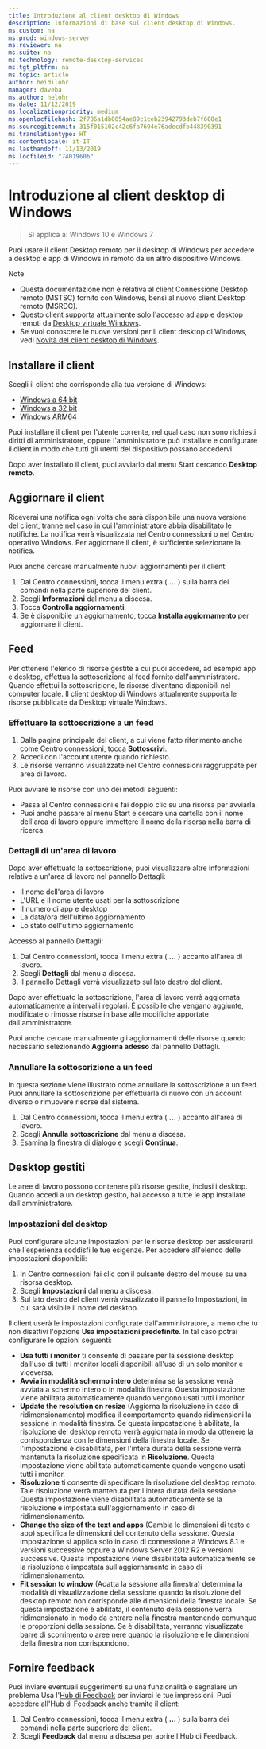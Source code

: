 ```yaml
---
title: Introduzione al client desktop di Windows
description: Informazioni di base sul client desktop di Windows.
ms.custom: na
ms.prod: windows-server
ms.reviewer: na
ms.suite: na
ms.technology: remote-desktop-services
ms.tgt_pltfrm: na
ms.topic: article
author: heidilohr
manager: daveba
ms.author: helohr
ms.date: 11/12/2019
ms.localizationpriority: medium
ms.openlocfilehash: 2f786a1db0854ae89c1ceb23942793deb7f608e1
ms.sourcegitcommit: 315f015102c42c6fa7694e76adecdfb448390391
ms.translationtype: HT
ms.contentlocale: it-IT
ms.lasthandoff: 11/13/2019
ms.locfileid: "74019606"
---
```

# <a name="get-started-with-the-windows-desktop-client"></a>Introduzione al client desktop di Windows

>Si applica a: Windows 10 e Windows 7

Puoi usare il client Desktop remoto per il desktop di Windows per accedere a desktop e app di Windows in remoto da un altro dispositivo Windows.

> [!NOTE]
> - Questa documentazione non è relativa al client Connessione Desktop remoto (MSTSC) fornito con Windows, bensì al nuovo client Desktop remoto (MSRDC).
> - Questo client supporta attualmente solo l'accesso ad app e desktop remoti da [Desktop virtuale Windows](https://aka.ms/wvd).
> - Se vuoi conoscere le nuove versioni per il client desktop di Windows, vedi [Novità del client desktop di Windows](windowsdesktop-whatsnew.md).

## <a name="install-the-client"></a>Installare il client

Scegli il client che corrisponde alla tua versione di Windows:

- [Windows a 64 bit](https://go.microsoft.com/fwlink/?linkid=2068602)
- [Windows a 32 bit](https://go.microsoft.com/fwlink/?linkid=2098960)
- [Windows ARM64](https://go.microsoft.com/fwlink/?linkid=2098961)

Puoi installare il client per l'utente corrente, nel qual caso non sono richiesti diritti di amministratore, oppure l'amministratore può installare e configurare il client in modo che tutti gli utenti del dispositivo possano accedervi.

Dopo aver installato il client, puoi avviarlo dal menu Start cercando **Desktop remoto**.

## <a name="update-the-client"></a>Aggiornare il client

Riceverai una notifica ogni volta che sarà disponibile una nuova versione del client, tranne nel caso in cui l'amministratore abbia disabilitato le notifiche. La notifica verrà visualizzata nel Centro connessioni o nel Centro operativo Windows. Per aggiornare il client, è sufficiente selezionare la notifica.

Puoi anche cercare manualmente nuovi aggiornamenti per il client:

1. Dal Centro connessioni, tocca il menu extra ( **...** ) sulla barra dei comandi nella parte superiore del client.
2. Scegli **Informazioni** dal menu a discesa.
3. Tocca **Controlla aggiornamenti**.
4. Se è disponibile un aggiornamento, tocca **Installa aggiornamento** per aggiornare il client.

## <a name="feeds"></a>Feed

Per ottenere l'elenco di risorse gestite a cui puoi accedere, ad esempio app e desktop, effettua la sottoscrizione al feed fornito dall'amministratore. Quando effettui la sottoscrizione, le risorse diventano disponibili nel computer locale. Il client desktop di Windows attualmente supporta le risorse pubblicate da Desktop virtuale Windows.

### <a name="subscribe-to-a-feed"></a>Effettuare la sottoscrizione a un feed

1. Dalla pagina principale del client, a cui viene fatto riferimento anche come Centro connessioni, tocca **Sottoscrivi**.
2. Accedi con l'account utente quando richiesto.
3. Le risorse verranno visualizzate nel Centro connessioni raggruppate per area di lavoro.

Puoi avviare le risorse con uno dei metodi seguenti:

- Passa al Centro connessioni e fai doppio clic su una risorsa per avviarla.
- Puoi anche passare al menu Start e cercare una cartella con il nome dell'area di lavoro oppure immettere il nome della risorsa nella barra di ricerca.

### <a name="workspace-details"></a>Dettagli di un'area di lavoro

Dopo aver effettuato la sottoscrizione, puoi visualizzare altre informazioni relative a un'area di lavoro nel pannello Dettagli:

- Il nome dell'area di lavoro
- L'URL e il nome utente usati per la sottoscrizione
- Il numero di app e desktop
- La data/ora dell'ultimo aggiornamento
- Lo stato dell'ultimo aggiornamento

Accesso al pannello Dettagli:

1. Dal Centro connessioni, tocca il menu extra ( **...** ) accanto all'area di lavoro.
2. Scegli **Dettagli** dal menu a discesa.
3. Il pannello Dettagli verrà visualizzato sul lato destro del client.

Dopo aver effettuato la sottoscrizione, l'area di lavoro verrà aggiornata automaticamente a intervalli regolari. È possibile che vengano aggiunte, modificate o rimosse risorse in base alle modifiche apportate dall'amministratore.

Puoi anche cercare manualmente gli aggiornamenti delle risorse quando necessario selezionando **Aggiorna adesso** dal pannello Dettagli.

### <a name="unsubscribe-from-a-feed"></a>Annullare la sottoscrizione a un feed

In questa sezione viene illustrato come annullare la sottoscrizione a un feed. Puoi annullare la sottoscrizione per effettuarla di nuovo con un account diverso o rimuovere risorse dal sistema.

1. Dal Centro connessioni, tocca il menu extra ( **...** ) accanto all'area di lavoro.
2. Scegli **Annulla sottoscrizione** dal menu a discesa.
3. Esamina la finestra di dialogo e scegli **Continua**.

## <a name="managed-desktops"></a>Desktop gestiti

Le aree di lavoro possono contenere più risorse gestite, inclusi i desktop. Quando accedi a un desktop gestito, hai accesso a tutte le app installate dall'amministratore.

### <a name="desktop-settings"></a>Impostazioni del desktop

Puoi configurare alcune impostazioni per le risorse desktop per assicurarti che l'esperienza soddisfi le tue esigenze. Per accedere all'elenco delle impostazioni disponibili:

1. In Centro connessioni fai clic con il pulsante destro del mouse su una risorsa desktop.
2. Scegli **Impostazioni** dal menu a discesa.
3. Sul lato destro del client verrà visualizzato il pannello Impostazioni, in cui sarà visibile il nome del desktop.

Il client userà le impostazioni configurate dall'amministratore, a meno che tu non disattivi l'opzione **Usa impostazioni predefinite**. In tal caso potrai configurare le opzioni seguenti:

- **Usa tutti i monitor** ti consente di passare per la sessione desktop dall'uso di tutti i monitor locali disponibili all'uso di un solo monitor e viceversa.
- **Avvia in modalità schermo intero** determina se la sessione verrà avviata a schermo intero o in modalità finestra. Questa impostazione viene abilitata automaticamente quando vengono usati tutti i monitor.
- **Update the resolution on resize** (Aggiorna la risoluzione in caso di ridimensionamento) modifica il comportamento quando ridimensioni la sessione in modalità finestra. Se questa impostazione è abilitata, la risoluzione del desktop remoto verrà aggiornata in modo da ottenere la corrispondenza con le dimensioni della finestra locale. Se l'impostazione è disabilitata, per l'intera durata della sessione verrà mantenuta la risoluzione specificata in **Risoluzione**. Questa impostazione viene abilitata automaticamente quando vengono usati tutti i monitor.
- **Risoluzione** ti consente di specificare la risoluzione del desktop remoto. Tale risoluzione verrà mantenuta per l'intera durata della sessione. Questa impostazione viene disabilitata automaticamente se la risoluzione è impostata sull'aggiornamento in caso di ridimensionamento.
- **Change the size of the text and apps** (Cambia le dimensioni di testo e app) specifica le dimensioni del contenuto della sessione. Questa impostazione si applica solo in caso di connessione a Windows 8.1 e versioni successive oppure a Windows Server 2012 R2 e versioni successive. Questa impostazione viene disabilitata automaticamente se la risoluzione è impostata sull'aggiornamento in caso di ridimensionamento.
- **Fit session to window** (Adatta la sessione alla finestra) determina la modalità di visualizzazione della sessione quando la risoluzione del desktop remoto non corrisponde alle dimensioni della finestra locale. Se questa impostazione è abilitata, il contenuto della sessione verrà ridimensionato in modo da entrare nella finestra mantenendo comunque le proporzioni della sessione. Se è disabilitata, verranno visualizzate barre di scorrimento o aree nere quando la risoluzione e le dimensioni della finestra non corrispondono.

## <a name="provide-feedback"></a>Fornire feedback

Puoi inviare eventuali suggerimenti su una funzionalità o segnalare un problema Usa l'[Hub di Feedback](feedback-hub://?tabid=2&contextid=883) per inviarci le tue impressioni. Puoi accedere all'Hub di Feedback anche tramite il client:

1. Dal Centro connessioni, tocca il menu extra ( **...** ) sulla barra dei comandi nella parte superiore del client.
2. Scegli **Feedback** dal menu a discesa per aprire l'Hub di Feedback.
